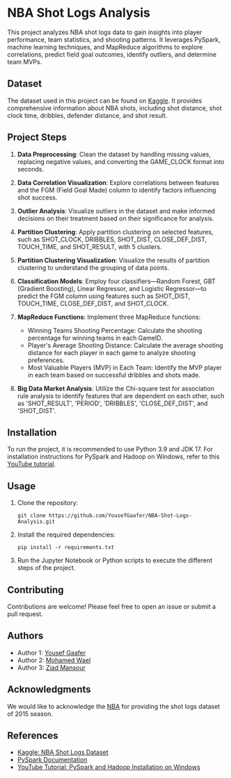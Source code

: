 # NBA Shot Logs Analysis
This project analyzes NBA shot logs data to gain insights into player performance, team statistics, and shooting patterns. It leverages PySpark, machine learning techniques, and MapReduce algorithms to explore correlations, predict field goal outcomes, identify outliers, and determine team MVPs.

## Dataset

The dataset used in this project can be found on [Kaggle](https://www.kaggle.com/datasets/dansbecker/nba-shot-logs). It provides comprehensive information about NBA shots, including shot distance, shot clock time, dribbles, defender distance, and shot result.

## Project Steps

1. **Data Preprocessing**: Clean the dataset by handling missing values, replacing negative values, and converting the GAME_CLOCK format into seconds.

2. **Data Correlation Visualization**: Explore correlations between features and the FGM (Field Goal Made) column to identify factors influencing shot success.

3. **Outlier Analysis**: Visualize outliers in the dataset and make informed decisions on their treatment based on their significance for analysis.

4. **Partition Clustering**: Apply partition clustering on selected features, such as SHOT_CLOCK, DRIBBLES, SHOT_DIST, CLOSE_DEF_DIST, TOUCH_TIME, and SHOT_RESULT, with 5 clusters.

5. **Partition Clustering Visualization**: Visualize the results of partition clustering to understand the grouping of data points.

6. **Classification Models**: Employ four classifiers—Random Forest, GBT (Gradient Boosting), Linear Regressor, and Logistic Regressor—to predict the FGM column using features such as SHOT_DIST, TOUCH_TIME, CLOSE_DEF_DIST, and SHOT_CLOCK.

7. **MapReduce Functions**: Implement three MapReduce functions:
   - Winning Teams Shooting Percentage: Calculate the shooting percentage for winning teams in each GameID.
   - Player's Average Shooting Distance: Calculate the average shooting distance for each player in each game to analyze shooting preferences.
   - Most Valuable Players (MVP) in Each Team: Identify the MVP player in each team based on successful dribbles and shots made.

8. **Big Data Market Analysis**: Utilize the Chi-square test for association rule analysis to identify features that are dependent on each other, such as 'SHOT_RESULT', 'PERIOD', 'DRIBBLES', 'CLOSE_DEF_DIST', and 'SHOT_DIST'.

## Installation

To run the project, it is recommended to use Python 3.9 and JDK 17. For installation instructions for PySpark and Hadoop on Windows, refer to this [YouTube tutorial](https://www.youtube.com/watch?v=OmcSTQVkrvo&t=689s&ab_channel=AmpCode).

## Usage

1. Clone the repository:
   ```shell
   git clone https://github.com/YousefGaafer/NBA-Shot-Logs-Analysis.git
   ```

2. Install the required dependencies:
   ```shell
   pip install -r requirements.txt
   ```

3. Run the Jupyter Notebook or Python scripts to execute the different steps of the project.

## Contributing

Contributions are welcome! Please feel free to open an issue or submit a pull request.

## Authors

- Author 1: [Yousef Gaafer](https://github.com/YousefGaafer)
- Author 2: [Mohamed Wael](https://github.com/MohamedWZS)
- Author 3: [Ziad Mansour](https://github.com/ZiadMansourM)

## Acknowledgments

We would like to acknowledge the [NBA](https://www.nba.com/) for providing the shot logs dataset of 2015 season.

## References

- [Kaggle: NBA Shot Logs Dataset](https://www.kaggle.com/datasets/dansbecker/nba-shot-logs)
- [PySpark Documentation](https://spark.apache.org/docs/latest/api/python/)
- [YouTube Tutorial: PySpark and Hadoop Installation on Windows](https://www.youtube.com/watch?v=OmcSTQVkrvo&t=689s&ab_channel=AmpCode)
